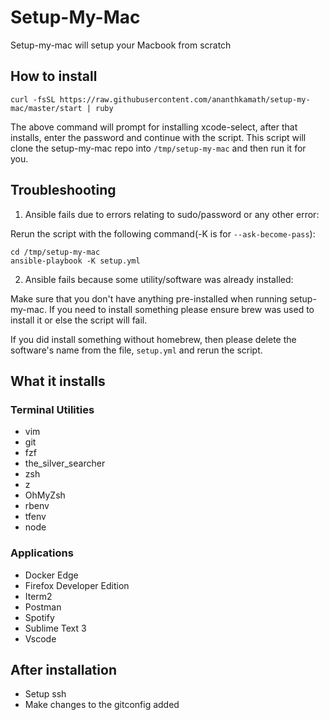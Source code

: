# Setup-My-Mac

Setup-my-mac will setup your Macbook from scratch

## How to install

```
curl -fsSL https://raw.githubusercontent.com/ananthkamath/setup-my-mac/master/start | ruby
```
The above command will prompt for installing xcode-select, after that installs, enter the password and continue with the script.
This script will clone the setup-my-mac repo into `/tmp/setup-my-mac` and then run it for you.

## Troubleshooting

1. Ansible fails due to errors relating to sudo/password or any other error:

Rerun the script with the following command(-K is for `--ask-become-pass`):
```
cd /tmp/setup-my-mac
ansible-playbook -K setup.yml
```

2. Ansible fails because some utility/software was already installed:

  Make sure that you don't have anything pre-installed when running setup-my-mac.
  If you need to install something please ensure brew was used to install it or else the script will fail.

  If you did install something without homebrew, then please delete the software's name from the file, `setup.yml` and rerun the script.

## What it installs

### Terminal Utilities
- vim
- git
- fzf
- the_silver_searcher
- zsh
- z
- OhMyZsh
- rbenv
- tfenv
- node

### Applications
- Docker Edge
- Firefox Developer Edition
- Iterm2
- Postman
- Spotify
- Sublime Text 3
- Vscode

## After installation
- Setup ssh
- Make changes to the gitconfig added
